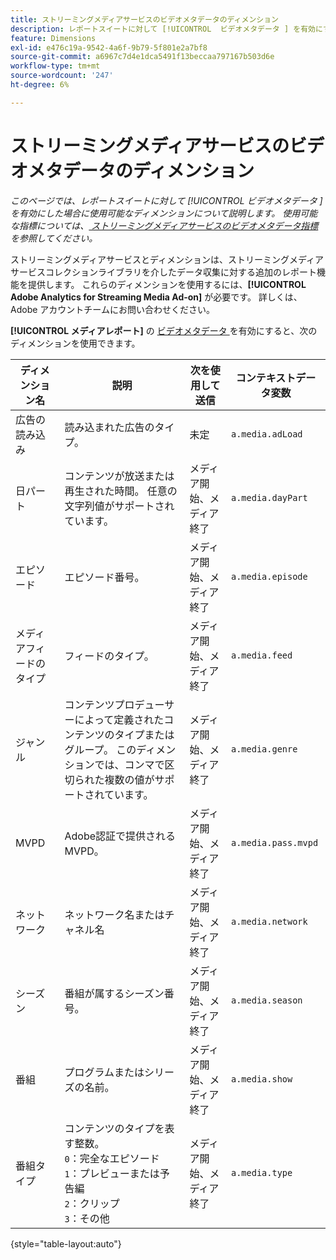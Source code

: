 ```yaml
---
title: ストリーミングメディアサービスのビデオメタデータのディメンション
description: レポートスイートに対して [!UICONTROL  ビデオメタデータ ] を有効にすると、使用可能なディメンションになります。
feature: Dimensions
exl-id: e476c19a-9542-4a6f-9b79-5f801e2a7bf8
source-git-commit: a6967c7d4e1dca5491f13beccaa797167b503d6e
workflow-type: tm+mt
source-wordcount: '247'
ht-degree: 6%

---
```


# ストリーミングメディアサービスのビデオメタデータのディメンション

*このページでは、レポートスイートに対して [!UICONTROL  ビデオメタデータ ] を有効にした場合に使用可能なディメンションについて説明します。 使用可能な指標については、[ ストリーミングメディアサービスのビデオメタデータ指標 ](../metrics/sm-video-metadata.md) を参照してください。*

ストリーミングメディアサービスとディメンションは、ストリーミングメディアサービスコレクションライブラリを介したデータ収集に対する追加のレポート機能を提供します。 これらのディメンションを使用するには、**[!UICONTROL Adobe Analytics for Streaming Media Ad-on]** が必要です。 詳しくは、Adobe アカウントチームにお問い合わせください。

**[!UICONTROL メディアレポート]** の [ ビデオメタデータ ](/help/admin/tools/manage-rs/edit-settings/media-management.md) を有効にすると、次のディメンションを使用できます。

| ディメンション名 | 説明 | 次を使用して送信 | コンテキストデータ変数 |
| --- | --- | --- | --- |
| 広告の読み込み | 読み込まれた広告のタイプ。 | 未定 | `a.media.adLoad` |
| 日パート | コンテンツが放送または再生された時間。 任意の文字列値がサポートされています。 | メディア開始、メディア終了 | `a.media.dayPart` |
| エピソード | エピソード番号。 | メディア開始、メディア終了 | `a.media.episode` |
| メディアフィードのタイプ | フィードのタイプ。 | メディア開始、メディア終了 | `a.media.feed` |
| ジャンル | コンテンツプロデューサーによって定義されたコンテンツのタイプまたはグループ。 このディメンションでは、コンマで区切られた複数の値がサポートされています。 | メディア開始、メディア終了 | `a.media.genre` |
| MVPD | Adobe認証で提供されるMVPD。 | メディア開始、メディア終了 | `a.media.pass.mvpd` |
| ネットワーク | ネットワーク名またはチャネル名 | メディア開始、メディア終了 | `a.media.network` |
| シーズン | 番組が属するシーズン番号。 | メディア開始、メディア終了 | `a.media.season` |
| 番組 | プログラムまたはシリーズの名前。 | メディア開始、メディア終了 | `a.media.show` |
| 番組タイプ | コンテンツのタイプを表す整数。<br>`0`：完全なエピソード <br>`1`：プレビューまたは予告編 <br>`2`：クリップ <br>`3`：その他 | メディア開始、メディア終了 | `a.media.type` |

{style="table-layout:auto"}
